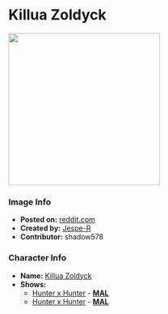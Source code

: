 # Killua Zoldyck

<img src="https://raw.githubusercontent.com/shadow578/Project-Padoru/master/Padoru/U_Jespe-R/hunter-hunter-killua-zoldyck.png" height="300">

### Image Info
* **Posted on:**     [reddit.com](https://www.reddit.com/r/Padoru/comments/harv22/daily_padoru_169_killua_zoldyck_hunter_x_hunter/)
* **Created by:**    [Jespe-R](https://github.com/shadow578/Project-Padoru/blob/master/table-of-contents/creators/JespeR.md)
* **Contributor:**   shadow578

### Character Info
* **Name:**   [Killua Zoldyck](https://myanimelist.net/character/27)
* **Shows:**
  * [Hunter x Hunter](https://github.com/shadow578/Project-Padoru/blob/master/table-of-contents/shows/HunterxHunter.md) - [__MAL__](https://myanimelist.net/anime/136/Hunter_x_Hunter)
  * [Hunter x Hunter](https://github.com/shadow578/Project-Padoru/blob/master/table-of-contents/shows/HunterxHunter.md) - [__MAL__](https://myanimelist.net/manga/26/Hunter_x_Hunter)


